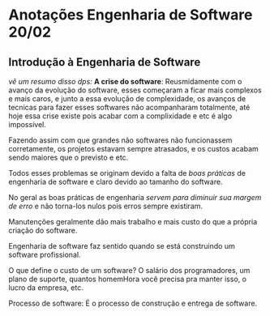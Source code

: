 # Anotações Engenharia de Software 20/02

## Introdução à Engenharia de Software

_vê um resumo disso dps:_
**A crise do software**: Reusmidamente com o avanço da evolução do software, esses começaram a ficar mais complexos e mais caros, e junto a essa evolução de complexidade, os avanços de tecnicas para fazer esses softwares não acompanharam totalmente, até hoje essa crise existe pois acabar com a complixidade e etc é algo impossível.

Fazendo assim com que grandes não softwares não funcionassem corretamente, os projetos estavam sempre atrasados, e os custos acabam sendo maiores que o previsto e etc.

Todos esses problemas se originam devido a falta de _boas práticas_ de engenharia de software e claro devido ao tamanho do software.

No geral as boas práticas de engenharia _servem para diminuir sua margem de erro_ e não torna-los nulos pois erros sempre existiram.

Manutenções geralmente dão mais trabalho e mais custo do que a própria criação do software.

Engenharia de software faz sentido quando se está construindo um software profissional.

O que define o custo de um software?
O salário dos programadores, um plano de suporte, quantos homemHora você precisa pra manter isso, o lucro da empresa, etc.

Processo de software: É o processo de construção e entrega de software.